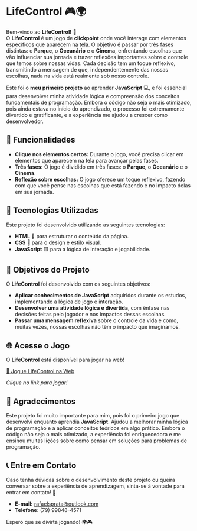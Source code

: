 # LifeControl 🎮🌍

Bem-vindo ao **LifeControl!** 🎯  
O **LifeControl** é um jogo de **clickpoint** onde você interage com elementos específicos que aparecem na tela. 
O objetivo é passar por três fases distintas: o **Parque**, o **Oceanário** e o **Cinema**, enfrentando escolhas que vão influenciar sua jornada e trazer reflexões importantes sobre o controle que temos sobre nossas vidas. 
Cada decisão tem um toque reflexivo, transmitindo a mensagem de que, independentemente das nossas escolhas, nada na vida está realmente sob nosso controle.

Este foi o **meu primeiro projeto** ao aprender **JavaScript** 💻, e foi essencial para desenvolver minha atividade lógica e compreensão dos conceitos fundamentais de programação. 
Embora o código não seja o mais otimizado, pois ainda estava no início do aprendizado, o processo foi extremamente divertido e gratificante, e a experiência me ajudou a crescer como desenvolvedor.

## 📝 Funcionalidades

- **Clique nos elementos certos:** Durante o jogo, você precisa clicar em elementos que aparecem na tela para avançar pelas fases.
- **Três fases:** O jogo é dividido em três fases: o **Parque**, o **Oceanário** e o **Cinema**.
- **Reflexão sobre escolhas:** O jogo oferece um toque reflexivo, fazendo com que você pense nas escolhas que está fazendo e no impacto delas em sua jornada.

## 🔧 Tecnologias Utilizadas

Este projeto foi desenvolvido utilizando as seguintes tecnologias:
- **HTML** 📝 para estruturar o conteúdo da página.
- **CSS** 🎨 para o design e estilo visual.
- **JavaScript** 🟨 para a lógica de interação e jogabilidade.

## 🚀 Objetivos do Projeto

O **LifeControl** foi desenvolvido com os seguintes objetivos:
- **Aplicar conhecimentos de JavaScript** adquiridos durante os estudos, implementando a lógica de jogo e interação.
- **Desenvolver uma atividade lógica e divertida**, com ênfase nas decisões feitas pelo jogador e nos impactos dessas escolhas.
- **Passar uma mensagem reflexiva** sobre o controle da vida e como, muitas vezes, nossas escolhas não têm o impacto que imaginamos.

## 🌐 Acesse o Jogo

O **LifeControl** está disponível para jogar na web!

[🔗 Jogue LifeControl na Web](https://rafasp97.github.io/LifeControl/)  

*Clique no link para jogar!*

## 🤝 Agradecimentos

Este projeto foi muito importante para mim, pois foi o primeiro jogo que desenvolvi enquanto aprendia **JavaScript**. 
Ajudou a melhorar minha lógica de programação e a aplicar conceitos teóricos em algo prático. 
Embora o código não seja o mais otimizado, a experiência foi enriquecedora e me ensinou muitas lições sobre como pensar em soluções para problemas de programação.


## 📞 Entre em Contato

Caso tenha dúvidas sobre o desenvolvimento deste projeto ou queira conversar sobre a experiência de aprendizagem, sinta-se à vontade para entrar em contato! 🚀
- **E-mail:** rafaelsprata@outlook.com
- **Telefone:** (79) 99848-4571

Espero que se divirta jogando! 🌍🎮
